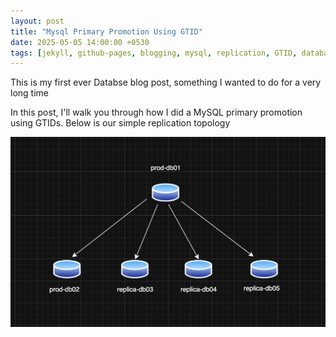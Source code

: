 ```yaml
---
layout: post
title: "Mysql Primary Promotion Using GTID"
date: 2025-05-05 14:00:00 +0530
tags: [jekyll, github-pages, blogging, mysql, replication, GTID, databases]
---
```


This is my first ever Databse blog post, something I wanted to do for a very long time

In this post, I'll walk you through how I did a MySQL primary promotion using GTIDs. Below is our simple replication topology

![MySQL Replication Topology](/assests/images/replication_topology.png)



